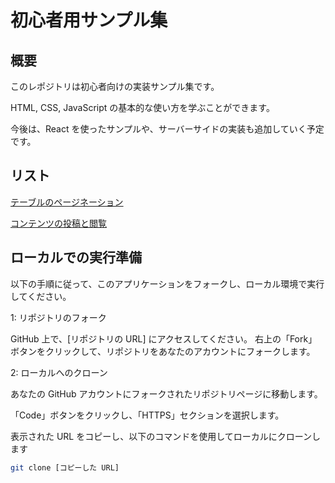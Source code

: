 # 初心者用サンプル集

## 概要

このレポジトリは初心者向けの実装サンプル集です。

HTML, CSS, JavaScript の基本的な使い方を学ぶことができます。

今後は、React を使ったサンプルや、サーバーサイドの実装も追加していく予定です。

## リスト

[テーブルのページネーション](examples/javascript/table-pagination/README.md)

[コンテンツの投稿と閲覧](examples/javascript/post-and-view-content/README.md)

## ローカルでの実行準備

以下の手順に従って、このアプリケーションをフォークし、ローカル環境で実行してください。

1: リポジトリのフォーク

GitHub 上で、[リポジトリの URL] にアクセスしてください。
右上の「Fork」ボタンをクリックして、リポジトリをあなたのアカウントにフォークします。

2: ローカルへのクローン

あなたの GitHub アカウントにフォークされたリポジトリページに移動します。

「Code」ボタンをクリックし、「HTTPS」セクションを選択します。

表示された URL をコピーし、以下のコマンドを使用してローカルにクローンします

```bash
git clone [コピーした URL]
```
